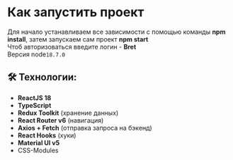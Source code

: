 # Как запустить проект

Для начало устанавливаем все зависимости с помощью команды **npm install**, затем запускаем сам проект **npm start**  
Чтоб авторизоваться введите логин - **Bret**\
Версия node`18.7.0`

## 🛠 Технологии:

- **ReactJS 18**
- **TypeScript**
- **Redux Toolkit** (хранение данных)
- **React Router v6** (навигация)
- **Axios + Fetch** (отправка запроса на бэкенд)
- **React Hooks** (хуки)
- **Material UI v5**
- CSS-Modules 
